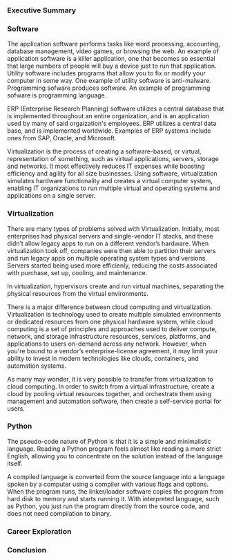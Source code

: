 ### Executive Summary

### Software
The application software performs tasks like word processing, accounting, database management, video games, or browsing the web. An example of application software is a killer application, one that becomes so essential that large numbers of people will buy a device just to run that application.
Utility software includes programs that allow you to fix or modify your computer in some way. One example of utility software is anti-malware.
Programming sofware produces software. An example of programming sofware is programming language.

ERP (Enterprise Research Planning) software utilizes a central database that is implemented throughout an entire organization, and is an application used by many of said orgaization's employees. ERP utilizes a central data base, and is implemented worldwide. Examples of ERP systems include ones from SAP, Oracle, and Microsoft.

Virtualization is the process of creating a software-based, or virtual, representation of something, such as virtual applications, servers, storage and networks. It most effectively reduces IT expenses while boosting efficiency and agility for all size businesses. Using software, virtualization simulates hardware functionality and creates a virtual computer system, enabling IT organizations to run multiple virtual and operating systems and applications on a single server.

### Virtualization
There are many types of problems solved with Virtualization. Initially, most enterprises had physical servers and single-vendor IT stacks, and these didn’t allow legacy apps to run on a different vendor’s hardware. When virtualization took off, companies were then able to partition their servers and run legacy apps on multiple operating system types and versions. Servers started being used more efficienly, reducing the costs associated with purchase, set up, cooling, and maintenance.

In virtualization, hypervisors create and run virtual machines, separating the physical resources from the virtual environments.

There is a major difference between cloud computing and virtualization. Virtualization is technology used to create multiple simulated environments or dedicated resources from one physical hardware system, while cloud computing is a set of principles and approaches used to deliver compute, network, and storage infrastructure resources, services, platforms, and applications to users on-demand across any network. However, when you're bound to a vendor’s enterprise-license agreement, it may limit your ability to invest in modern technologies like clouds, containers, and automation systems.

As many may wonder, it is very possible to transfer from virtualization to cloud computing. In order to switch from a virtual infrastructure, create a cloud by pooling virtual resources together, and orchestrate them using management and automation software, then create a self-service portal for users.

### Python
The pseudo-code nature of Python is that it is a simple and minimalistic language. Reading a Python program feels almost like reading a more strict English, allowing you to concentrate on the solution instead of the language itself.

A compiled language is converted from the source language into a language spoken by a computer using a compiler with various flags and options. When the program runs, the linker/loader software copies the program from hard disk to memory and starts running it. With interpreted language, such as Python, you just run the program directly from the source code, and does not need compilation to binary.

### Career Exploration

### Conclusion
